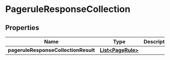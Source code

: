 # PageruleResponseCollection

## Properties
Name | Type | Description | Notes
------------ | ------------- | ------------- | -------------
**pageruleResponseCollectionResult** | [**List&lt;PageRule&gt;**](PageRule.md) |  |  [optional]
